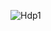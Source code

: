 ![Hdp1](https://rola.multisitio.es/img/jdr/hdp_1.png)

<span data-bg="off" data-content="imagen" data-page_n="off"></span>